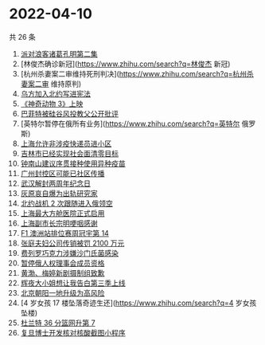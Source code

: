 # 2022-04-10

共 26 条

<!-- BEGIN -->
<!-- 最后更新时间 Sun Apr 10 2022 10:53:16 GMT+0800 (China Standard Time) -->

1. [派对浪客诸葛孔明第二集](https://www.zhihu.com/search?q=派对浪客诸葛孔明)
1. [林俊杰确诊新冠](https://www.zhihu.com/search?q=林俊杰 新冠)
1. [杭州杀妻案二审维持死刑判决](https://www.zhihu.com/search?q=杭州杀妻案二审 维持原判)
1. [乌方加入北约写进宪法](https://www.zhihu.com/search?q=乌克兰加入北约)
1. [《神奇动物 3》上映](https://www.zhihu.com/search?q=神奇动物3)
1. [巴菲特被硅谷风投教父公开批评](https://www.zhihu.com/search?q=巴菲特被蒂尔公开批评)
1. [英特尔暂停在俄所有业务](https://www.zhihu.com/search?q=英特尔 俄罗斯)
1. [上海允许非涉疫快递员进小区](https://www.zhihu.com/search?q=上海非涉疫快递员)
1. [吉林市已经实现社会面清零目标](https://www.zhihu.com/search?q=吉林市疫情社会面清零)
1. [钟南山建议序贯接种使用异种疫苗](https://www.zhihu.com/search?q=钟南山建议接种异种疫苗)
1. [广州封控区可能已社区传播](https://www.zhihu.com/search?q=广州疫情)
1. [武汉解封两周年纪念日](https://www.zhihu.com/search?q=武汉解封纪念日)
1. [灰原哀自爆为出轨研究家](https://www.zhihu.com/search?q=灰原哀出轨研究家)
1. [北约战机 2 次跟随进入俄领空](https://www.zhihu.com/search?q=北约战机)
1. [上海最大方舱医院正式启用](https://www.zhihu.com/search?q=方舱医院)
1. [上海副市长宗明哽咽感谢](https://www.zhihu.com/search?q=上海疫情防控)
1. [F1 澳洲站排位赛周冠宇第 14](https://www.zhihu.com/search?q=周冠宇)
1. [张庭夫妇公司传销被罚 2100 万元](https://www.zhihu.com/search?q=张庭夫妇公司)
1. [费列罗巧克力涉嫌沙门氏菌感染](https://www.zhihu.com/search?q=费列罗)
1. [暂停俄人权理事会成员资格](https://www.zhihu.com/search?q=暂停俄人权理事会成员资格)
1. [黄渤、梅婷新剧摄制组致歉](https://www.zhihu.com/search?q=黄渤小区拍戏遭驱赶)
1. [辉夜大小姐想让我告白第三季上线](https://www.zhihu.com/search?q=辉夜大小姐第三季第一集)
1. [北京朝阳一地升级为高风险](https://www.zhihu.com/search?q=北京高风险)
1. [4 岁女孩 17 楼坠落奇迹生还](https://www.zhihu.com/search?q=4 岁女孩坠楼)
1. [杜兰特 36 分篮网升第 7](https://www.zhihu.com/search?q=篮网)
1. [复旦博士开发核对核酸截图小程序](https://www.zhihu.com/search?q=复旦博士开发小程序)

<!-- END -->
